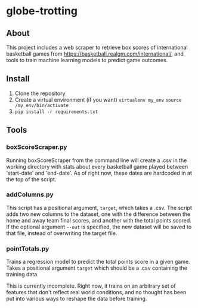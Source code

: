 # globe-trotting

## About

This project includes a web scraper to retrieve box scores of international basketball games from https://basketball.realgm.com/international/, and tools to train machine learning models to predict game outcomes.

## Install

1. Clone the repository
2. Create a virtual environment (if you want) `virtualenv my_env` `source /my_env/bin/activate`
3. `pip install -r requirements.txt`

## Tools

### boxScoreScraper.py

Running boxScoreScraper from the command line will create a .csv in the working directory with stats about every basketball game played between 'start-date' and 'end-date'. As of right now, these dates are hardcoded in at the top of the script.

### addColumns.py

This script has a positional argument, `target`, which takes a .csv. The script adds two new columns to the dataset, one with the difference between the home and away team final scores, and another with the total points scored. If the optional argument `--out` is specified, the new dataset will be saved to that file, instead of overwriting the target file.

### pointTotals.py

Trains a regression model to predict the total points score in a given game. Takes a positional argument `target` which should be a .csv containing the training data.

This is currently incomplete. Right now, it trains on an arbitrary set of features that don't reflect real world conditions, and no thought has been put into various ways to reshape the data before training.
